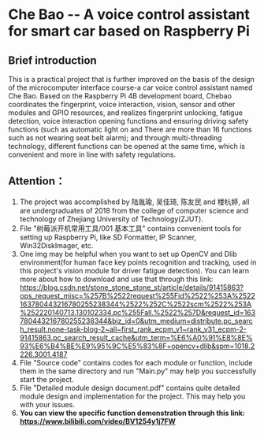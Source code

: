 # Che Bao -- A voice control assistant for smart car based on Raspberry Pi
## Brief introduction
This is a practical project that is further improved on the basis of the design of the microcomputer interface course-a car voice control assistant named Che Bao. Based on the Raspberry Pi 4B development board, Chebao coordinates the fingerprint, voice interaction, vision, sensor and other modules and GPIO resources, and realizes fingerprint unlocking, fatigue detection, voice interaction opening functions and ensuring driving safety functions (such as automatic light on and There are more than 16 functions such as not wearing seat belt alarm); and through multi-threading technology, different functions can be opened at the same time, which is convenient and more in line with safety regulations.

## Attention：
1. The project was accomplished by 陆胤瑜, 吴佳琦, 陈友民 and 楼杭婷, all are undergraduates of 2018 from the college of computer science and technology of Zhejiang University of Technology(ZJUT).  
2. File "树莓派开机常用工具/001 基本工具" contains convenient tools for setting up Raspberry Pi, like SD Formatter, IP Scanner, Win32DiskImager, etc.
3. One img may be helpful when you want to set up OpenCV and Dlib environment(for human face key points recognition and tracking, used in this project's vision module for driver fatigue detection). You can learn more about how to download and use that through this link: https://blog.csdn.net/stone_stone_stone_st/article/details/91415863?ops_request_misc=%257B%2522request%255Fid%2522%253A%2522163780443216780255238344%2522%252C%2522scm%2522%253A%252220140713.130102334.pc%255Fall.%2522%257D&request_id=163780443216780255238344&biz_id=0&utm_medium=distribute.pc_search_result.none-task-blog-2~all~first_rank_ecpm_v1~rank_v31_ecpm-2-91415863.pc_search_result_cache&utm_term=%E6%A0%91%E8%8E%93%E6%B4%BE%E9%95%9C%E5%83%8F+opencv+dlib&spm=1018.2226.3001.4187 
4. File "Source code" contains codes for each module or function, include them in the same directory and run "Main.py" may help you successfully start the project.
5. File "Detailed module design document.pdf" contains quite detailed module design and implementation for the project. This may help you with your issues.
6. **You can view the specific function demonstration through this link: https://www.bilibili.com/video/BV1254y1j7FW**
